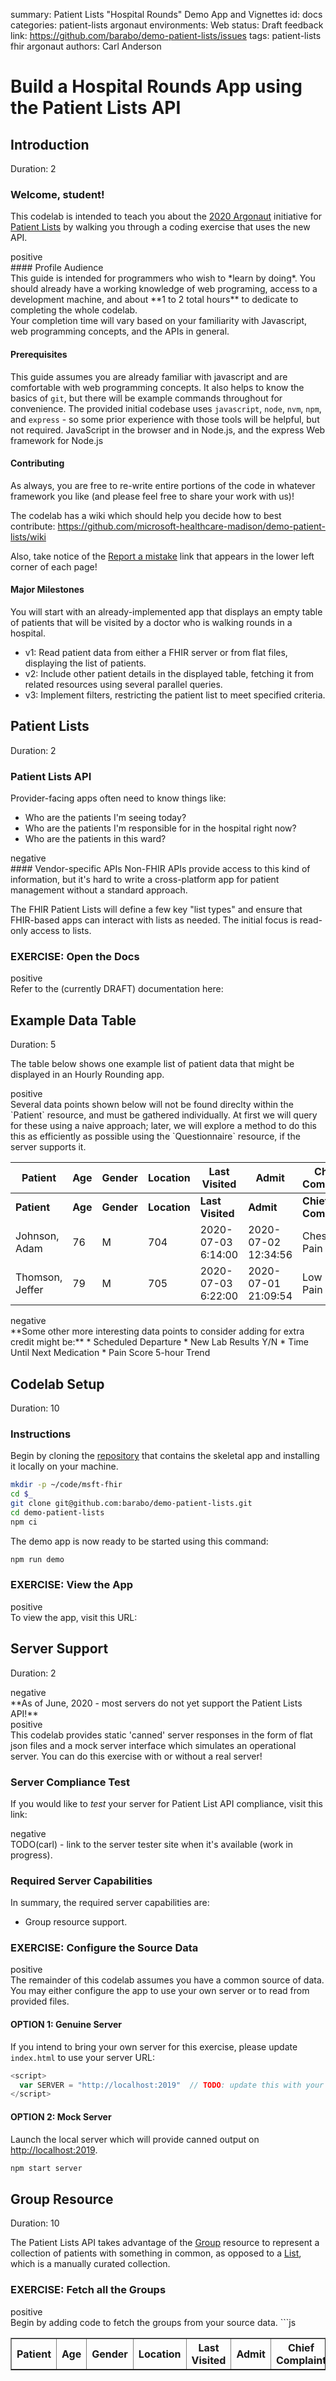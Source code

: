 summary: Patient Lists "Hospital Rounds" Demo App and Vignettes
id: docs
categories: patient-lists argonaut
environments: Web
status: Draft
feedback link: https://github.com/barabo/demo-patient-lists/issues
tags: patient-lists fhir argonaut
authors: Carl Anderson

<!--- DEV NOTE
# Run this in a terminal to automatically re-extract the codelab when the source
# markdown is changed.

# Prerequisites:
#  - claat: https://github.com/googlecodelabs/tools/tree/master/claat
#  - kqwait: https://github.com/sschober/kqwait (optional)

# Serve the codelab html from the current 'docs' dir on port 9090.
cd docs
claat serve &  # opens a new browser window
cd ..

# Watch the codelab markdown for saves, exporting on each change.
CODELAB=./codelab/patient-lists.md
while kqwait $CODELAB && claat export $_; do continue; done

# To PRINT a codelab, refer to Marc Cohen's post here:
# https://groups.google.com/d/msg/codelab-authors/pnnY50o82Qw/V0PILK9iBQAJ

# Instructions:
npm install easy-pdf-merge puppeteer
wget https://raw.githubusercontent.com/googlecodelabs/tools/clprint/clprint.js
node clprint.js http://localhost:9090 0 4
--->

# Build a Hospital Rounds App using the Patient Lists API


## Introduction
Duration: 2

### Welcome, student!

This codelab is intended to teach you about the [2020 Argonaut](http://2020.argo.run) initiative for [Patient Lists](https://github.com/argonautproject/patient-lists) by walking you through a coding exercise that uses the new API.

<dt>positive</dt>
<div>
#### Profile Audience
<br>This guide is intended for programmers who wish to *learn by doing*.  You should already have a working knowledge of web programing, access to a development machine, and about **1 to 2 total hours** to dedicate to completing the whole codelab.
<br>Your completion time will vary based on your familiarity with Javascript, web programming concepts, and the APIs in general.
</div>

#### Prerequisites

This guide assumes you are already familiar with javascript and are comfortable with web programming concepts.  It also helps to know the basics of `git`, but there will be example commands throughout for convenience.  The provided initial codebase uses `javascript`, `node`, `nvm`, `npm`, and `express` - so some prior experience with those tools will be helpful, but not required.  JavaScript in the browser and in Node.js, and the express Web framework for Node.js

#### Contributing

As always, you are free to re-write entire portions of the code in whatever framework you like (and please feel free to share your work with us)!

The codelab has a wiki which should help you decide how to best contribute:
<https://github.com/microsoft-healthcare-madison/demo-patient-lists/wiki>

Also, take notice of the [Report a mistake](https://github.com/microsoft-healthcare-madison/demo-patient-lists/issues) link that appears in the lower left corner of each page!

#### Major Milestones

You will start with an already-implemented app that displays an empty table of patients that will be visited by a doctor who is walking rounds in a hospital.

- v1: Read patient data from either a FHIR server or from flat files, displaying the list of patients.
- v2: Include other patient details in the displayed table, fetching it from related resources using several parallel queries.
- v3: Implement filters, restricting the patient list to meet specified criteria.


## Patient Lists
Duration: 2

### Patient Lists API

Provider-facing apps often need to know things like:
* Who are the patients I'm seeing today?
* Who are the patients I'm responsible for in the hospital right now?
* Who are the patients in this ward?

<dt>negative</dt>
<div>
#### Vendor-specific APIs
Non-FHIR APIs provide access to this kind of information, but it's hard to write a cross-platform app for patient management without a standard approach.
</div>

The FHIR Patient Lists will define a few key "list types" and ensure that FHIR-based apps can interact with lists as needed.  The initial focus is read-only access to lists.

### EXERCISE: Open the Docs
<dt>positive</dt>
<div>Refer to the (currently DRAFT) documentation here: <https://github.com/argonautproject/patient-lists></div>


## Example Data Table
Duration: 5

The table below shows one example list of patient data that might be displayed in an Hourly Rounding app.
<dt>positive</dt>
<div>Several data points shown below will not be found direclty within the `Patient` resource, and must be gathered individually.  At first we will query for these using a naive approach; later, we will explore a method to do this this as efficiently as possible using the `Questionnaire` resource, if the server supports it.</div>


| Patient          | Age     | Gender     | Location     | Last Visited       | Admit               | Chief Complaint     | PCP             | Attending     |
|------------------|---------|------------|--------------|--------------------|---------------------|---------------------|-----------------|---------------|
| **Patient**      | **Age** | **Gender** | **Location** | **Last Visited**   | **Admit**           | **Chief Complaint** | **PCP**         | **Attending** |
| Johnson, Adam    | 76      | M          | 704          | 2020-07-03 6:14:00 | 2020-07-02 12:34:56 | Chest Pain          | Waterhouse, Ben | James, Craig  |
| Thomson, Jeffer  | 79      | M          | 705          | 2020-07-03 6:22:00 | 2020-07-01 21:09:54 | Low Back Pain       | Rush, Benjamin  | James, Craig  |

<dt>negative</dt>
<div>**Some other more interesting data points to consider adding for extra credit might be:**
  * Scheduled Departure
  * New Lab Results Y/N
  * Time Until Next Medication
  * Pain Score 5-hour Trend
</div>


## Codelab Setup
Duration: 10

### Instructions
Begin by cloning the [repository](https://github.com/barabo/demo-patient-lists) that contains the skeletal app and installing it locally on your machine.

```bash
mkdir -p ~/code/msft-fhir
cd $_
git clone git@github.com:barabo/demo-patient-lists.git
cd demo-patient-lists
npm ci
```

The demo app is now ready to be started using this command:

```sh
npm run demo
```

### EXERCISE: View the App
<dt>positive</dt>
<div>To view the app, visit this URL: <http://localhost:2020></div>


## Server Support
Duration: 2

<dt>negative</dt>
<div>**As of June, 2020 - most servers do not yet support the Patient Lists API!**</div>

<dt>positive</dt>
<div>This codelab provides static 'canned' server responses in the form of flat json files and a mock server interface which simulates an operational server.  You can do this exercise with or without a real server!</div>

### Server Compliance Test
If you would like to *test* your server for Patient List API compliance, visit this link:
<dt>negative</dt>
<div>TODO(carl) - link to the server tester site when it's available (work in progress).</div>

### Required Server Capabilities
In summary, the required server capabilities are:

* Group resource support.

### EXERCISE: Configure the Source Data
<dt>positive</dt>
<div>The remainder of this codelab assumes you have a common source of data.  You may either configure the app to use your own server or to read from provided files.

#### OPTION 1: Genuine Server
If you intend to bring your own server for this exercise, please update `index.html` to use your server URL:
```js
<script>
  var SERVER = "http://localhost:2019"  // TODO: update this with your own URL
</script>
```

#### OPTION 2: Mock Server
Launch the local server which will provide canned output on <http://localhost:2019>.
```bash
npm start server
```
</div>


## Group Resource
Duration: 10

The Patient Lists API takes advantage of the [Group](https://www.hl7.org/fhir/group.html) resource to represent a collection of patients with something in common, as opposed to a [List](https://www.hl7.org/fhir/list.html), which is a manually curated collection.

### EXERCISE: Fetch all the Groups
<dt>positive</dt>
<div>Begin by adding code to fetch the groups from your source data.
```js
    <table id="patients" border=1>
        <tr>
            <th>Patient</th>
            <th>Age</th>
            <th>Gender</th>
            <th>Location</th>
            <th>Last Visited</th>
            <th>Admit</th>
            <th>Chief Complaint</th>
            <th>PCP</th>
            <th>Attending</th>
        </tr>
    </table>
    <script>
        fetch(SERVER + '/Group')
            .then(function (response) {
                return response.json();
            })
            .then(function (bundle) {
                unbundle(bundle);
            })
            .catch(function (err) {
                console.log('error: ' + err);
            });

        function unbundle(bundle) {
            var patients = document.getElementById("patients");
            for (var i = 0; i < bundle.entry.length; i++) {
                var tr = document.createElement("tr");
                var td = document.createElement("td");
                tr.appendChild(td);
                td.innerHTML = "Lastname, Firstname";
                // TODO: add the other elements.
                patients.appendChild(tr);
            }
            // TODO: also handle paging of results in the bundle.
        }
    </script>
```
</div>


## META TODO
Duration: 0

<dt>positive</dt>
<div>
```
  0/ - This section details the plan for this codelab and is subject to change!
 <Y
 / \
 ```
 </div>

### Administrative
  * Move this repo over to the microsoft-healthcare-madison team page (and update all links).
  * Convert this section into github issues for work tracking and assignment (if anyone else is interested in helping)

### Supporting materials
  * I need to write a dumb local 'fhir' server which will serve up canned / static files on port 2019.

### Remaining sections / exercises
  * Populate Location
  * Populate Admit date
  * Populate Last Visited timestamp.
  * Populate PCP and Attending providers.
  * Populate Chief Complaint.

### Bonus
Finally, once the mechanics are better understood, the option of having a Questionnaire and response suggested in the Group extensions should be explored in the codelab.

